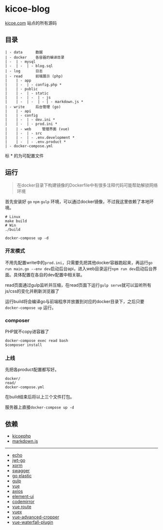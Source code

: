 # kicoe-blog

[kicoe.com](https://www.kicoe.com) 站点的所有源码

## 目录

```
| - data      数据
| - docker    各容器的编译目录
| -  | - mysql
| -  | -  | - blog.sql
| - log       日志
| - read      前端展示 (php)
|    | - app
|    | -  | - config.php *
|    | - public
|    | -  | - static
|    | -  | -  | - js 
|    | -  | -  | - | - markdown.js * 
| - write     后台管理 (go)
|    | - api
|    | - config
|    | -  | - dev.ini *
|    | -  | - prod.ini *
|    | - web     管理界面 (vue)
|    | -  | - src 
|    | -  | - .env.development *
|    | -  | - .env.product *
| - docker-compose.yml
```
标 * 的为可配置文件

## 运行

> 在docker目录下构建镜像的Dockerfile中有很多注释代码可能帮助解锁网络环境

首先安装好 `go` `npm` `gulp` 环境，可以通过docker镜像，不过我这里依赖了本地环境。

```shell
# Linux
make build
# Win
./build

docker-compose up -d
```

### 开发模式

不用先配置write中的`prod.ini`，只需要先把其他docker容器跑起来，再运行`go run main.go --env dev`启动后台api，进入web目录运行`npm run dev`启动后台界面。具体配置在各自的dev配置中相关联。

read页面通过gulp监听并压缩，在read页面下运行`gulp serve`就可以监听所有js/css的变化并刷新浏览器了

运行build将会编译go与前端程序并放置到对应的docker目录下，之后只要 `docker-compose up` 运行。

### composer

PHP就不copy进容器了
```shell
docker-compose exec read bash
$composer install
```

### 上线

先把各product配置都写好。

```
docker/
read/
docker-compose.yml
```
在build结束后将以上三个文件打包。

服务器上直接`docker-compose up -d`

## 依赖

* [kicoephp](https://github.com/moonprism/kicoephp-src)
* [markdown.js](https://github.com/moonprism/markdown.js)

---

* [echo](https://github.com/labstack/echo)
* [jwt-go](https://github.com/dgrijalva/jwt-go)
* [xorm](https://github.com/go-xorm/xorm)
* [swagger](https://github.com/go-swagger/go-swagger)
* [go elastic](gopkg.in/olivere/elastic.v5)
* [gulp](https://github.com/gulpjs/gulp)
* [vue](https://github.com/vuejs/vue)
* [axios](https://github.com/axios/axios)
* [element-ui](https://github.com/ElemeFE/element)
* [codemirror](https://github.com/vuejs/vue)
* [vue route](https://github.com/vuejs/vue-router)
* [vuex](https://github.com/vuejs/vuex)
* [vue-advanced-cropper](https://github.com/Norserium/vue-advanced-cropper)
* [vue-waterfall-plugin](https://github.com/heikaimu/vue-waterfall-plugin)
